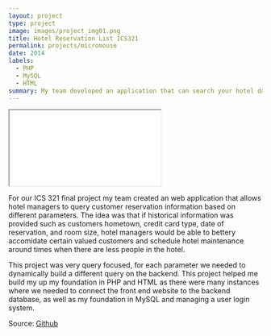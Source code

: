 ```yaml
---
layout: project
type: project
image: images/project_img01.png
title: Hotel Reservation List ICS321
permalink: projects/micromouse
date: 2014
labels:
  - PHP
  - MySQL
  - HTML
summary: My team developed an application that can search your hotel database for customer reservation history. 
---
```


<div class="ui small rounded images">
	<iframe src="../images/ics321screen.mp4"></iframe>
</div>

For our ICS 321 final project my team created an web application that allows hotel managers to query customer reservation information based on different parameters. The idea was that if historical information was provided such as customers hometown, credit card type, date of reservation, and room size, hotel managers would be able to bettery accomidate certain valued customers and schedule hotel maintenance around times when there are less people in the hotel. 

This project was very query focused, for each parameter we needed to dynamically build a different query on the backend. This project helped me build my up my foundation in PHP and HTML as there were many instances where we needed to connect the front end website to the backend database, as well as my foundation in MySQL and managing a user login system. 

Source: [Github](http://ryanbars.github.io/ICS321_Project)



